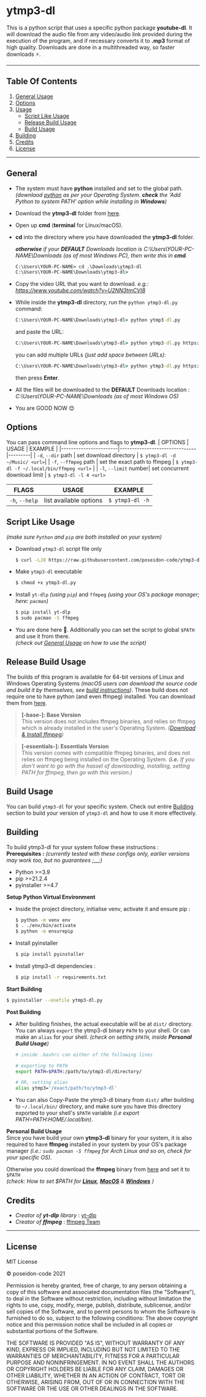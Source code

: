 # **ytmp3-dl**

This is a python script that uses a specific python package **youtube-dl**. It will download the audio file from any video/audio link provided during the execution of the program, and if necessary converts it to **.mp3** format of high quality. Downloads are done in a multithreaded way, so faster downloads ⚡.

---

## **Table Of Contents**
1.  [General Usage](#general-usage)
2.  [Options](#options)
3.  [Usage](#general-usage)
    -   [Script Like Usage](#script-like-usage)
    -   [Release Build Usage](#release-build-usage)
    -   [Build Usage](#build-usage)
4.  [Building](#building)
5.  [Credits](#credits)
6.  [License](#license)
---

## General
- The system must have **python** installed and set to the global path. _(downlaod [python](https://www.python.org/downloads/) as per your Operating System. **check** the 'Add Python to system PATH' option while installing in **Windows**)_

- Download the **ytmp3-dl** folder from [here](https://github.com/poseidon-code/ytmp3-dl/archive/master.zip 'ytmp3-dl').

- Open up **cmd** (**terminal** for Linux/macOS).

- **cd** into the directory where you have downloaded the **ytmp3-dl** folder.

  _**otherwise** if your **DEFAULT** Downloads location is C:\Users\YOUR-PC-NAME\Downloads (as of most Windows PC), then write this in **cmd**._

  ```cmd
  C:\Users\YOUR-PC-NAME> cd .\Downloads\ytmp3-dl
  C:\Users\YOUR-PC-NAME\Downloads\ytmp3-dl>
  ```

- Copy the video URL that you want to download. _e.g.: https://www.youtube.com/watch?v=U2NN3tmCVI8_

- While inside the **ytmp3-dl** directory, run the `python ytmp3-dl.py` command:

  ```cmd
  C:\Users\YOUR-PC-NAME\Downloads\ytmp3-dl> python ytmp3-dl.py
  ```

  and paste the URL:

  ```cmd
  C:\Users\YOUR-PC-NAME\Downloads\ytmp3-dl> python ytmp3-dl.py https://www.youtube.com/watch?v=U2NN3tmCVI8
  ```

  you can add multiple URLs _(just add space between URLs)_:

  ```cmd
  C:\Users\YOUR-PC-NAME\Downloads\ytmp3-dl> python ytmp3-dl.py https://www.youtube.com/watch?v=U2NN3tmCVI8 https://www.youtube.com/watch?v=kddC4gi72UE
  ```

  then press **Enter**.

- All the files will be downloaded to the **DEFAULT** Downloads location : _C:\Users\YOUR-PC-NAME\Downloads (as of most Windows OS)_

- You are GOOD NOW 😊


## Options
You can pass command line options and flags to **ytmp3-dl**.
| OPTIONS               | USAGE                         | EXAMPLE |
|-----------------------|-------------------------------|---------|
| `-d`, `--dir` path    | set download directory        | `$ ytmp3-dl -d ~/Music/ <url>`|
| `-f`, `--ffmpeg` path | set the exact path to ffmpeg  | `$ ytmp3-dl -f ~/.local/bin/ffmpeg <url>` |
| `-l`, `--limit` number| set concurrent download limit | `$ ytmp3-dl -l 4 <url>`

| FLAGS                 | USAGE                         | EXAMPLE |
|-----------------------|-------------------------------|---------|
| `-h`, `--help`        | list available options        | `$ ytmp3-dl -h` |


## Script Like Usage
_(make sure `Python` and `pip` are both installed on your system)_
- Download `ytmp3-dl` script file only
  ```bash
  $ curl -LJO https://raw.githubusercontent.com/poseidon-code/ytmp3-dl/main/ytmp3-dl.py
  ```
- Make `ytmp3-dl` executable
  ```bash
  $ chmod +x ytmp3-dl.py
  ```
- Install `yt-dlp` _(using `pip`)_ and `ffmpeg` _(using your OS's package manager; here: `pacman`)_
  ```bash
  $ pip install yt-dlp
  $ sudo pacman -S ffmpeg
  ```
- You are done here 🍵. Additionally you can set the script to global `$PATH` and use it from there.\
_(check out [General Usage](#general-usage) on how to use the script)_


## Release Build Usage
The builds of this program is available for 64-bit versions of Linux and Windows Operating Systems _(macOS users can download the source code and build it by themselves, see [build instructions](#building))_. These build does not require one to have python (and even ffmpeg) installed. You can download them from [here](https://github.com/poseidon-code/ytmp3-dl/releases).

> **[-base-]: Base Version** \
  This version does not includes ffmpeg binaries, and relies on ffmpeg which is already installed in the user's Operating System. _([Download & Install ffmpeg](https://ffmpeg.org/download.html))_

> **[-essentials-]: Essentials Version** \
  This version comes with compatible ffmpeg binaries, and does not relies on ffmpeg being installed on the Operating System. _(**i.e.** If you don't want to go with the hassel of downloading, installing, setting PATH for ffmpeg, then go with this version.)_


## Build Usage
You can build `ytmp3-dl` for your specific system. Check out entire [Building](#building) section to build your version of `ytmp3-dl` and how to use it more effectively.


## Building
To build ytmp3-dl for your system follow these instructions :\
**Prerequisites :**
_(currently tested with these configs only, earlier versions may work too, but no guarantees ;\_\_;)_
- Python >=3.9
- pip >=21.2.4
- pyinstaller >=4.7

**Setup Python Virtual Environment**
- Inside the project directory, initialise venv, activate it and ensure pip :
  ```bash
  $ python -m venv env
  $ . ./env/bin/activate
  $ python -m ensurepip
  ```
- Install pyinstaller
  ```bash
  $ pip install pyinstaller
  ```
- Install ytmp3-dl dependencies :
  ```bash
  $ pip install -r requirements.txt
  ```
**Start Building**
  ```bash
  $ pyinstaller --onefile ytmp3-dl.py
  ```
**Post Building**
- After building finishes, the actual executable will be at `dist/` directory. You can always `export` the ytmp3-dl binary `PATH` to your shell. Or can make an `alias` for your shell. _(check on setting `$PATH`, inside **Personal Build Usage**)_
  ```.sh
  # inside .bashrc can either of the following lines
  
  # exporting to PATH
  export PATH=$PATH:/path/to/ytmp3-dl/directory/
  
  # OR, setting alias 
  alias ytmp3='/exact/path/to/ytmp3-dl'
  ```
- You can also Copy-Paste the ytmp3-dl binary from `dist/` after building to `~/.local/bin/` directory, and make sure you have this directory exported to your shell's `$PATH` variable _(i.e export PATH=$PATH:$HOME/.local/bin)_.

**Personal Build Usage** \
Since you have build your own **ytmp3-dl** binary for your system, it is also required to have **ffmpeg** installed in your system by your OS's package manager _(i.e.: `sudo pacman -S ffmpeg` for Arch Linux and so on, check for your specific OS)_.

Otherwise you could download the **ffmpeg** binary from [here](https://ffmpeg.org/download.html) and set it to `$PATH` \
_(check:
How to set $PATH for [**Linux**](https://stackoverflow.com/questions/14637979/how-to-permanently-set-path-on-linux-unix),
[**MacOS**](https://stackoverflow.com/questions/22465332/setting-path-environment-variable-in-osx-permanently)
& [**Windows**](https://stackoverflow.com/questions/24219627/how-to-update-system-path-variable-permanently-from-cmd)
)_



## Credits
- _Creator of **yt-dlp** library_ : [yt-dlp](http://github.com/yt-dlp/yt-dlp)
- _Creator of **ffmpeg**_ : [ffmpeg Team](http://ffmpeg.org)

---

## License
MIT License

&copy; poseidon-code 2021

Permission is hereby granted, free of charge, to any person obtaining a copy of this software and associated documentation files (the "Software"), to deal in the Software without restriction, including without limitation the rights to use, copy, modify, merge, publish, distribute, sublicense, and/or sell copies of the Software, and to permit persons to whom the Software is furnished to do so, subject to the following conditions:
The above copyright notice and this permission notice shall be included in all copies or substantial portions of the Software.

THE SOFTWARE IS PROVIDED "AS IS", WITHOUT WARRANTY OF ANY KIND, EXPRESS OR IMPLIED, INCLUDING BUT NOT LIMITED TO THE WARRANTIES OF MERCHANTABILITY, FITNESS FOR A PARTICULAR PURPOSE AND NONINFRINGEMENT. IN NO EVENT SHALL THE AUTHORS OR COPYRIGHT HOLDERS BE LIABLE FOR ANY CLAIM, DAMAGES OR OTHER LIABILITY, WHETHER IN AN ACTION OF CONTRACT, TORT OR OTHERWISE, ARISING FROM, OUT OF OR IN CONNECTION WITH THE SOFTWARE OR THE USE OR OTHER DEALINGS IN THE SOFTWARE.
